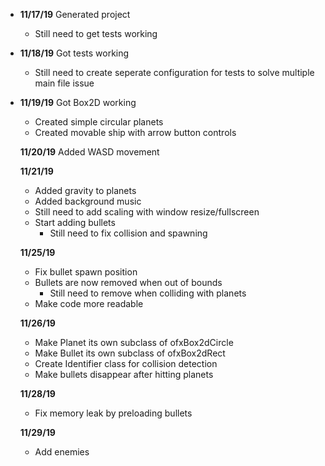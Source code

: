  - **11/17/19** Generated project 
   - Still need to get tests working

 - **11/18/19** Got tests working
   - Still need to create seperate configuration for tests to solve multiple main file issue

 - **11/19/19** Got Box2D working
   - Created simple circular planets
   - Created movable ship with arrow button controls

   **11/20/19** Added WASD movement

   **11/21/19**
    - Added gravity to planets
	- Added background music
	- Still need to add scaling with window resize/fullscreen
	- Start adding bullets
	  - Still need to fix collision and spawning

   **11/25/19**
    - Fix bullet spawn position
	- Bullets are now removed when out of bounds
	  - Still need to remove when colliding with planets
	- Make code more readable

   **11/26/19**
    - Make Planet its own subclass of ofxBox2dCircle
	- Make Bullet its own subclass of ofxBox2dRect
	- Create Identifier class for collision detection
	- Make bullets disappear after hitting planets

   **11/28/19**
    - Fix memory leak by preloading bullets

   **11/29/19**
    - Add enemies